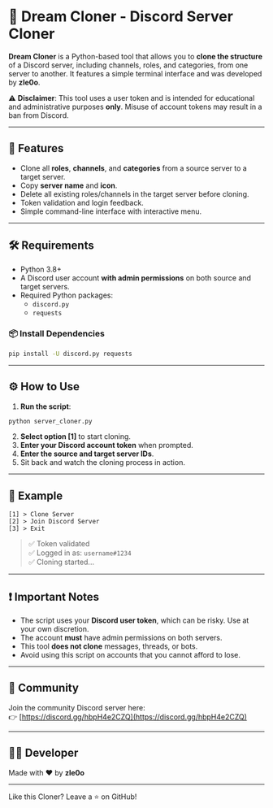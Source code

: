 # 🚀 Dream Cloner - Discord Server Cloner

**Dream Cloner** is a Python-based tool that allows you to **clone the structure** of a Discord server, including channels, roles, and categories, from one server to another. It features a simple terminal interface and was developed by **zle0o**.

⚠️ **Disclaimer**: This tool uses a user token and is intended for educational and administrative purposes **only**. Misuse of account tokens may result in a ban from Discord.

---

## 🧠 Features

- Clone all **roles**, **channels**, and **categories** from a source server to a target server.
- Copy **server name** and **icon**.
- Delete all existing roles/channels in the target server before cloning.
- Token validation and login feedback.
- Simple command-line interface with interactive menu.

---

## 🛠 Requirements

- Python 3.8+
- A Discord user account **with admin permissions** on both source and target servers.
- Required Python packages:
  - `discord.py`
  - `requests`

### 📦 Install Dependencies

```bash
pip install -U discord.py requests
```

---

## ⚙️ How to Use

1. **Run the script**:

```bash
python server_cloner.py
```

2. **Select option [1]** to start cloning.
3. **Enter your Discord account token** when prompted.
4. **Enter the source and target server IDs**.
5. Sit back and watch the cloning process in action.

---

## 🧪 Example

```
[1] > Clone Server
[2] > Join Discord Server
[3] > Exit
```

> ✅ Token validated  
> ✅ Logged in as: `username#1234`  
> ✅ Cloning started...

---

## ❗ Important Notes

- The script uses your **Discord user token**, which can be risky. Use at your own discretion.
- The account **must** have admin permissions on both servers.
- This tool **does not clone** messages, threads, or bots.
- Avoid using this script on accounts that you cannot afford to lose.

---

## 🔗 Community

Join the community Discord server here:  
👉 [https://discord.gg/hbpH4e2CZQ](https://discord.gg/hbpH4e2CZQ)

---

## 👨‍💻 Developer

Made with ❤️ by **zle0o**

---

Like this Cloner? Leave a ⭐ on GitHub!

